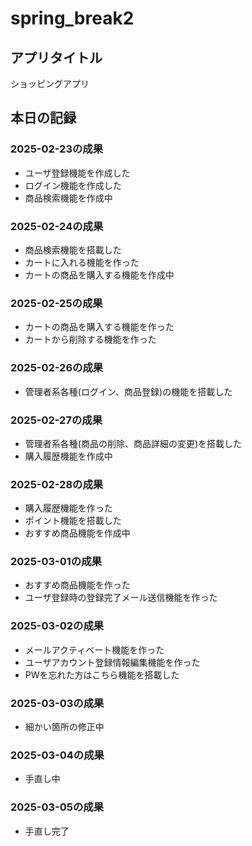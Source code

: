 # spring_break2  
## アプリタイトル  
ショッピングアプリ  
## 本日の記録  
### 2025-02-23の成果  
* ユーザ登録機能を作成した  
* ログイン機能を作成した  
* 商品検索機能を作成中  
### 2025-02-24の成果  
* 商品検索機能を搭載した  
* カートに入れる機能を作った  
* カートの商品を購入する機能を作成中  
### 2025-02-25の成果  
* カートの商品を購入する機能を作った  
* カートから削除する機能を作った  
### 2025-02-26の成果  
* 管理者系各種(ログイン、商品登録)の機能を搭載した  
### 2025-02-27の成果  
* 管理者系各種(商品の削除、商品詳細の変更)を搭載した  
* 購入履歴機能を作成中  
### 2025-02-28の成果  
* 購入履歴機能を作った  
* ポイント機能を搭載した  
* おすすめ商品機能を作成中  
### 2025-03-01の成果  
* おすすめ商品機能を作った  
* ユーザ登録時の登録完了メール送信機能を作った  
### 2025-03-02の成果  
* メールアクティベート機能を作った  
* ユーザアカウント登録情報編集機能を作った  
* PWを忘れた方はこちら機能を搭載した  
### 2025-03-03の成果  
* 細かい箇所の修正中  
### 2025-03-04の成果  
* 手直し中  
### 2025-03-05の成果  
* 手直し完了  
